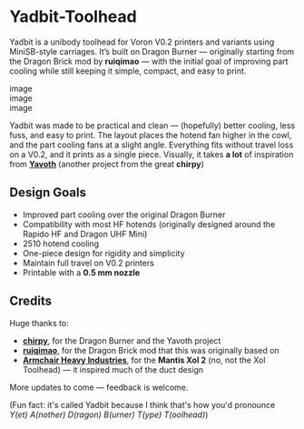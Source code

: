 # Yadbit-Toolhead

Yadbit is a unibody toolhead for Voron V0.2 printers and variants using MiniSB-style carriages. It’s built on Dragon Burner — originally starting from the Dragon Brick mod by **ruiqimao** — with the initial goal of improving part cooling while still keeping it simple, compact, and easy to print.

image  
image  
image  

Yadbit was made to be practical and clean — (hopefully) better cooling, less fuss, and easy to print. The layout places the hotend fan higher in the cowl, and the part cooling fans at a slight angle. Everything fits without travel loss on a V0.2, and it prints as a single piece. Visually, it takes **a lot** of inspiration from [**Yavoth**](https://github.com/chirpy2605/voron/tree/main/V0/Yavoth) (another project from the great **chirpy**)


## Design Goals
- Improved part cooling over the original Dragon Burner  
- Compatibility with most HF hotends (originally designed around the Rapido HF and Dragon UHF Mini)  
- 2510 hotend cooling  
- One-piece design for rigidity and simplicity  
- Maintain full travel on V0.2 printers  
- Printable with a **0.5 mm nozzle**


## Credits

Huge thanks to:  
- [**chirpy**](https://github.com/chirpy2605), for the Dragon Burner and the Yavoth project  
- [**ruiqimao**](https://github.com/ruiqimao), for the Dragon Brick mod that this was originally based on  
- [**Armchair Heavy Industries**](https://github.com/Armchair-Heavy-Industries), for the **Mantis Xol 2** (no, not the Xol Toolhead) — it inspired much of the duct design  


More updates to come — feedback is welcome.


(Fun fact: it's called Yadbit because I think that's how you'd pronounce _Y(et) A(nother) D(ragon) B(urner) T(ype) T(oolhead)_)
